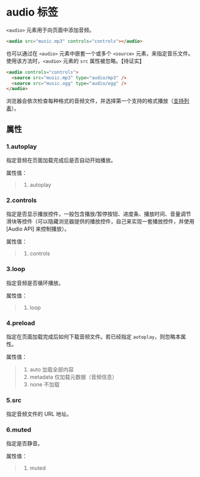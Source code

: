 audio 标签
====

`<audio>` 元素用于向页面中添加音频。

```html
<audio src="music.mp3" controls="controls"></audio>
```
	
也可以通过在 `<audio>` 元素中嵌套一个或多个 `<source>` 元素，来指定音乐文件。使用该方法时，`<audio>` 元素的 `src` 属性被忽略。【待证实】

```html
<audio controls="controls">
  <source src="music.mp3" type="audio/mp3" />
  <source src="music.ogg" type="audio/ogg" />
</audio>
```

浏览器会依次检查每种格式的音频文件，并选择第一个支持的格式播放（[支持列表](https://developer.mozilla.org/en-US/docs/Web/HTML/Supported_media_formats#Browser_compatibility)）。

属性
----

### 1.autoplay

指定音频在页面加载完成后是否自动开始播放。

属性值：
>1. autoplay

### 2.controls

指定是否显示播放控件，一般包含播放/暂停按钮、进度条、播放时间、音量调节滑块等控件（可以隐藏浏览器提供的播放控件，自己来实现一套播放控件，并使用 [Audio API] 来控制播放）。

属性值：
>1. controls

### 3.loop

指定音频是否循环播放。

属性值：
>1. loop

### 4.preload

指定在页面加载完成后如何下载音频文件。若已经指定 `autoplay`，则忽略本属性。

属性值：
>1. auto 加载全部内容
>2. metadata 仅加载元数据（音频信息）
>3. none 不加载

### 5.src

指定音频文件的 URL 地址。

### 6.muted

指定是否静音。

属性值：
>1. muted
